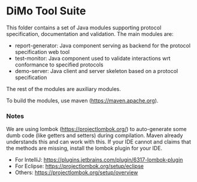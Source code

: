 # DiMo Tool Suite

This folder contains a set of Java modules supporting protocol specification, documentation and validation.
The main modules are:
   - report-generator: Java component serving as backend for the protocol specification web tool
   - test-monitor: Java component used to validate interactions wrt conformance to specified protocols
   - demo-server: Java client and server skeleton based on a protocol specification

The rest of the modules are auxiliary modules.

To build the modules, use maven (https://maven.apache.org).

### Notes

We are using lombok (https://projectlombok.org/) to auto-generate some dumb code (like getters and setters) during compilation.
Maven already understands this and can work with this. If your IDE cannot and claims that the methods are missing, install the lombok plugin for your IDE.

- For IntelliJ: https://plugins.jetbrains.com/plugin/6317-lombok-plugin
- For Eclipse: https://projectlombok.org/setup/eclipse
- Others: https://projectlombok.org/setup/overview
